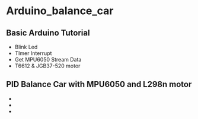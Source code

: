 # Arduino_balance_car

## Basic Arduino Tutorial
* Blink Led
* TImer Interrupt
* Get MPU6050 Stream Data
* T6612 & JGB37-520 motor

## PID Balance Car with MPU6050 and L298n motor
* 
* 
* 
